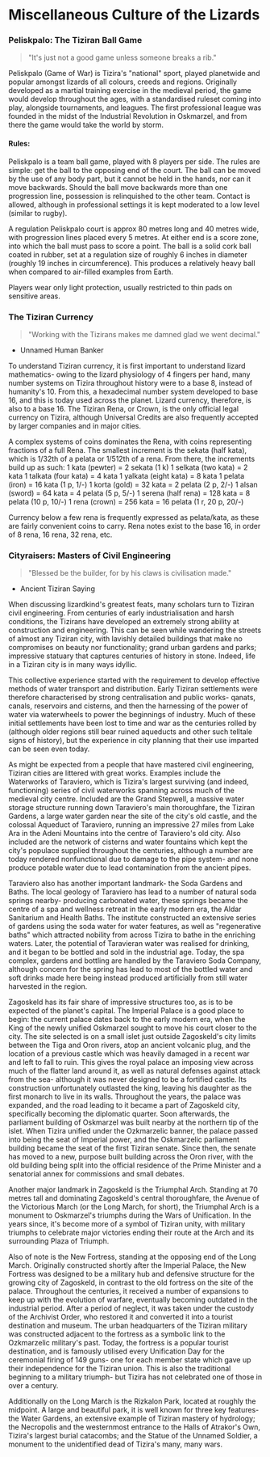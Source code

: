 # Miscellaneous Culture of the Lizards

### Peliskpalo: The Tiziran Ball Game
> "It's just not a good game unless someone breaks a rib."

Peliskpalo (Game of War) is Tizira's "national" sport, played planetwide and popular amongst lizards of all colours, creeds and regions. Originally developed as a martial training exercise in the medieval period, the game would develop throughout the ages, with a standardised ruleset coming into play, alongside tournaments, and leagues. The first professional league was founded in the midst of the Industrial Revolution in Oskmarzel, and from there the game would take the world by storm.

#### Rules:
Peliskpalo is a team ball game, played with 8 players per side. The rules are simple: get the ball to the opposing end of the court. The ball can be moved by the use of any body part, but it cannot be held in the hands, nor can it move backwards. Should the ball move backwards more than one progression line, possession is relinquished to the other team. Contact is allowed, although in professional settings it is kept moderated to a low level (similar to rugby).

A regulation Peliskpalo court is approx 80 metres long and 40 metres wide, with progression lines placed every 5 metres. At either end is a score zone, into which the ball must pass to score a point. The ball is a solid cork ball coated in rubber, set at a regulation size of roughly 6 inches in diameter (roughly 19 inches in circumference). This produces a relatively heavy ball when compared to air-filled examples from Earth.

Players wear only light protection, usually restricted to thin pads on sensitive areas.

### The Tiziran Currency
> "Working with the Tizirans makes me damned glad we went decimal."
- Unnamed Human Banker

To understand Tiziran currency, it is first important to understand lizard mathematics- owing to the lizard physiology of 4 fingers per hand, many number systems on Tizira throughout history were to a base 8, instead of humanity's 10. From this, a hexadecimal number system developed to base 16, and this is today used across the planet. Lizard currency, therefore, is also to a base 16. The Tiziran Rena, or Crown, is the only official legal currency on Tizira, although Universal Credits are also frequently accepted by larger companies and in major cities.

A complex systems of coins dominates the Rena, with coins representing fractions of a full Rena. The smallest increment is the sekata (half kata), which is 1/32th of a pelata or 1/512th of a rena. From there, the increments build up as such:
1 kata (pewter) = 2 sekata (1 k)
1 selkata (two kata) = 2 kata
1 talkata (four kata) = 4 kata
1 yalkata (eight kata) = 8 kata
1 pelata (iron) = 16 kata (1 p, 1/-)
1 korta (gold) = 32 kata = 2 pelata (2 p, 2/-)
1 alsan (sword) = 64 kata = 4 pelata (5 p, 5/-)
1 serena (half rena) = 128 kata = 8 pelata (10 p, 10/-)
1 rena (crown) = 256 kata = 16 pelata (1 r, 20 p, 20/-)

Currency below a few rena is frequently expressed as pelata/kata, as these are fairly convenient coins to carry. Rena notes exist to the base 16, in order of 8 rena, 16 rena, 32 rena, etc.

### Cityraisers: Masters of Civil Engineering
> "Blessed be the builder, for by his claws is civilisation made."
- Ancient Tiziran Saying

When discussing lizardkind's greatest feats, many scholars turn to Tiziran civil engineering. From centuries of early industrialisation and harsh conditions, the Tizirans have developed an extremely strong ability at construction and engineering. This can be seen while wandering the streets of almost any Tiziran city, with lavishly detailed buildings that make no compromises on beauty nor functionality; grand urban gardens and parks; impressive statuary that captures centuries of history in stone. Indeed, life in a Tiziran city is in many ways idyllic.

This collective experience started with the requirement to develop effective methods of water transport and distribution. Early Tiziran settlements were therefore characterised by strong centralisation and public works- qanats, canals, reservoirs and cisterns, and then the harnessing of the power of water via waterwheels to power the beginnings of industry. Much of these initial settlements have been lost to time and war as the centuries rolled by (although older regions still bear ruined aqueducts and other such telltale signs of history), but the experience in city planning that their use imparted can be seen even today.

As might be expected from a people that have mastered civil engineering, Tiziran cities are littered with great works. Examples include the Waterworks of Taraviero, which is Tizira's largest surviving (and indeed, functioning) series of civil waterworks spanning across much of the medieval city centre. Included are the Grand Stepwell, a massive water storage structure running down Taraviero's main thoroughfare, the Tiziran Gardens, a large water garden near the site of the city's old castle, and the colossal Aqueduct of Taraviero, running an impressive 27 miles from Lake Ara in the Adeni Mountains into the centre of Taraviero's old city. Also included are the network of cisterns and water fountains which kept the city's populace supplied throughout the centuries, although a number are today rendered nonfunctional due to damage to the pipe system- and none produce potable water due to lead contamination from the ancient pipes.

Taraviero also has another important landmark- the Soda Gardens and Baths. The local geology of Taraviero has lead to a number of natural soda springs nearby- producing carbonated water, these springs became the centre of a spa and wellness retreat in the early modern era, the Aldar Sanitarium and Health Baths. The institute constructed an extensive series of gardens using the soda water for water features, as well as "regenerative baths" which attracted nobility from across Tizira to bathe in the enriching waters. Later, the potential of Taravieran water was realised for drinking, and it began to be bottled and sold in the industrial age. Today, the spa complex, gardens and bottling are handled by the Taraviero Soda Company, although concern for the spring has lead to most of the bottled water and soft drinks made here being instead produced artificially from still water harvested in the region.

Zagoskeld has its fair share of impressive structures too, as is to be expected of the planet's capital. The Imperial Palace is a good place to begin: the current palace dates back to the early modern era, when the King of the newly unified Oskmarzel sought to move his court closer to the city. The site selected is on a small islet just outside Zagoskeld's city limits between the Tiga and Oron rivers, atop an ancient volcanic plug, and the location of a previous castle which was heavily damaged in a recent war and left to fall to ruin. This gives the royal palace an imposing view across much of the flatter land around it, as well as natural defenses against attack from the sea- although it was never designed to be a fortified castle. Its construction unfortunately outlasted the king, leaving his daughter as the first monarch to live in its walls. Throughout the years, the palace was expanded, and the road leading to it became a part of Zagoskeld city, specifically becoming the diplomatic quarter. Soon afterwards, the parliament building of Oskmarzel was built nearby at the northern tip of the islet. When Tizira unified under the Ozkmarzelic banner, the palace passed into being the seat of Imperial power, and the Oskmarzelic parliament building became the seat of the first Tiziran senate. Since then, the senate has moved to a new, purpose built building across the Oron river, with the old building being split into the official residence of the Prime Minister and a senatorial annex for commissions and small debates.

Another major landmark in Zagoskeld is the Triumphal Arch. Standing at 70 metres tall and dominating Zagoskeld's central thoroughfare, the Avenue of the Victorious March (or the Long March, for short), the Triumphal Arch is a monument to Oskmarzel's triumphs during the Wars of Unification. In the years since, it's become more of a symbol of Tiziran unity, with military triumphs to celebrate major victories ending their route at the Arch and its surrounding Plaza of Triumph.

Also of note is the New Fortress, standing at the opposing end of the Long March. Originally constructed shortly after the Imperial Palace, the New Fortress was designed to be a military hub and defensive structure for the growing city of Zagoskeld, in contrast to the old fortress on the site of the palace. Throughout the centuries, it received a number of expansions to keep up with the evolution of warfare, eventually becoming outdated in the industrial period. After a period of neglect, it was taken under the custody of the Archivist Order, who restored it and converted it into a tourist destination and museum. The urban headquarters of the Tiziran military was constructed adjacent to the fortress as a symbolic link to the Ozkmarzelic military's past. Today, the fortress is a popular tourist destination, and is famously utilised every Unification Day for the ceremonial firing of 149 guns- one for each member state which gave up their independence for the Tiziran union. This is also the traditional beginning to a military triumph- but Tizira has not celebrated one of those in over a century.

Additionally on the Long March is the Rizkalon Park, located at roughly the midpoint. A large and beautiful park, it is well known for three key features- the Water Gardens, an extensive example of Tiziran mastery of hydrology; the Necropolis and the westernmost entrance to the Halls of Atrakor's Own, Tizira's largest burial catacombs; and the Statue of the Unnamed Soldier, a monument to the unidentified dead of Tizira's many, many wars.
